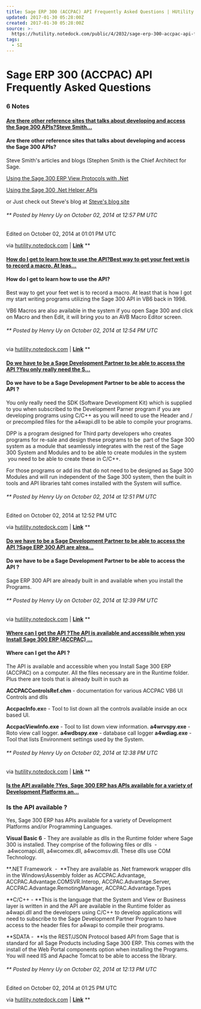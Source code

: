 ```yaml
---
title: Sage ERP 300 (ACCPAC) API Frequently Asked Questions | HUtility
updated: 2017-01-30 05:28:00Z
created: 2017-01-30 05:28:00Z
source: >-
  https://hutility.notedock.com/public/4/2032/sage-erp-300-accpac-api-frequently-asked-questions/4486
tags:
  - SI
---
```


# Sage ERP 300 (ACCPAC) API Frequently Asked Questions

###  6 Notes

####   [Are there other reference sites that talks about developing and access the Sage 300 APIs?Steve Smith...](https://hutility.notedock.com/public/4/2032/sage-erp-300-accpac-api-frequently-asked-questions/4486#collapse-1)

#### **Are there other reference sites that talks about developing and access the Sage 300 APIs?**

Steve Smith's articles and blogs (Stephen Smith is the Chief Architect for Sage.

[Using the Sage 300 ERP View Protocols with .Net](http://smist08.wordpress.com/2013/11/02/using-the-sage-300-erp-view-protocols-with-net/)

[Using the Sage 300 .Net Helper APIs](http://sagecity.na.sage.com/support_communities/sage300_erp/b/sage_300_erp_r_and_d/archive/2014/07/19/using-the-sage-300-net-helper-apis.aspx)

or Just check out Steve's blog at [Steve's blog site](http://smist08.wordpress.com/2013/11/02/using-the-sage-300-erp-view-protocols-with-net/)

######   ** Posted by Henry Uy on October 02, 2014 at 12:57 PM UTC

Edited on October 02, 2014 at 01:01 PM UTC

via [hutility.notedock.com](http://hutility.notedock.com/) | **[Link](https://hutility.notedock.com/public/4/2032/sage-erp-300-accpac-api-frequently-asked-questions/4487)**  **

####   [How do I get to learn how to use the API?Best way to get your feet wet is to record a macro. At leas...](https://hutility.notedock.com/public/4/2032/sage-erp-300-accpac-api-frequently-asked-questions/4486#collapse-2)

#### **How do I get to learn how to use the API?**

Best way to get your feet wet is to record a macro. At least that is how I got my start writing programs utilizing the Sage 300 API in VB6 back in 1998.

VB6 Macros are also available in the system if you open Sage 300 and click on Macro and then Edit, it will bring you to an AVB Macro Editor screen.

######   ** Posted by Henry Uy on October 02, 2014 at 12:54 PM UTC

via [hutility.notedock.com](http://hutility.notedock.com/) | **[Link](https://hutility.notedock.com/public/4/2032/sage-erp-300-accpac-api-frequently-asked-questions/4486)**  **

####   [Do we have to be a Sage Development Partner to be able to access the API ?You only really need the S...](https://hutility.notedock.com/public/4/2032/sage-erp-300-accpac-api-frequently-asked-questions/4486#collapse-3)

#### **Do we have to be a Sage Development Partner to be able to access the API ?**

You only really need the SDK (Software Development Kit) which is supplied to you when subscribed to the Development Parner program if you are developing programs using C/C++ as you will need to use the Header and / or precompiled files for the a4wapi.dll to be able to compile your programs.

DPP is a program designed for Third party developers who creates programs for re-sale and design these programs to be  part of the Sage 300 system as a module that seamlessly integrates with the rest of the Sage 300 System and Modules and to be able to create modules in the system  you need to be able to create these in C/C++.

For those programs or add ins that do not need to be designed as Sage 300 Modules and will run independent of the Sage 300 system, then the built in tools and API libraries taht comes installed with the System will suffice.

######   ** Posted by Henry Uy on October 02, 2014 at 12:51 PM UTC

Edited on October 02, 2014 at 12:52 PM UTC

via [hutility.notedock.com](http://hutility.notedock.com/) | **[Link](https://hutility.notedock.com/public/4/2032/sage-erp-300-accpac-api-frequently-asked-questions/4485)**  **

####   [Do we have to be a Sage Development Partner to be able to access the API ?Sage ERP 300 API are alrea...](https://hutility.notedock.com/public/4/2032/sage-erp-300-accpac-api-frequently-asked-questions/4486#collapse-4)

#### **Do we have to be a Sage Development Partner to be able to access the API ?**

Sage ERP 300 API are already built in and available when you install the Programs.

######   ** Posted by Henry Uy on October 02, 2014 at 12:39 PM UTC

via [hutility.notedock.com](http://hutility.notedock.com/) | **[Link](https://hutility.notedock.com/public/4/2032/sage-erp-300-accpac-api-frequently-asked-questions/4484)**  **

####   [Where can I get the API ?The API is available and accessible when you Install Sage 300 ERP (ACCPAC) ...](https://hutility.notedock.com/public/4/2032/sage-erp-300-accpac-api-frequently-asked-questions/4486#collapse-5)

#### **Where can I get the API ?**

The API is available and accessible when you Install Sage 300 ERP (ACCPAC) on a computer. All the files necessary are in the Runtime folder. Plus there are tools that is already built in such as

**ACCPACControlsRef.chm** - documentation for various ACCPAC VB6 UI Controls and dlls

**AccpacInfo.ex**e - Tool to list down all the controls available inside an ocx based UI.

**AccpacViewInfo.exe** - Tool to list down view information.
**a4wrvspy.exe** - Roto view call logger.
**a4wdbspy.exe** - database call logger
**a4wdiag.exe** - Tool that lists Environment settings used by the System.

######   ** Posted by Henry Uy on October 02, 2014 at 12:38 PM UTC

via [hutility.notedock.com](http://hutility.notedock.com/) | **[Link](https://hutility.notedock.com/public/4/2032/sage-erp-300-accpac-api-frequently-asked-questions/4483)**  **

####   [Is the API available ?Yes, Sage 300 ERP has APIs available for a variety of Development Platforms an...](https://hutility.notedock.com/public/4/2032/sage-erp-300-accpac-api-frequently-asked-questions/4486#collapse-6)

### **Is the API available ?**

Yes, Sage 300 ERP has APIs available for a variety of Development Platforms and/or Programming Languages.

**Visual Basic 6** - They are available as dlls in the Runtime folder where Sage 300 is installed. They comprise of the following files or dlls  - a4wcomapi.dll, a4wcomex.dll, a4wcomsv.dll. These dlls use COM Technology.

**.NET Framework  -  **They are available as .Net framework wrapper dlls in the Windows\Assembly folder as ACCPAC.Advantage, ACCPAC.Advantage.COMSVR.Interop, ACCPAC.Advantage.Server, ACCPAC.Advantage.RemotingManager, ACCPAC.Advantage.Types

**C/C++ - **This is the language that the System and View or Business layer is written in and the API are available in the Runtime folder as a4wapi.dll and the developers using C/C++ to develop applications will need to subscribe to the Sage Development Partner Program to have access to the header files for a4wapi to compile their programs.

**SDATA -  **Is the REST/JSON Protocol based API from Sage that is standard for all Sage Products including Sage 300 ERP. This comes with the install of the Web Portal components option when installing the Programs. You will need IIS and Apache Tomcat to be able to access the library.

######   ** Posted by Henry Uy on October 02, 2014 at 12:13 PM UTC

Edited on October 02, 2014 at 01:25 PM UTC

via [hutility.notedock.com](http://hutility.notedock.com/) | **[Link](https://hutility.notedock.com/public/4/2032/sage-erp-300-accpac-api-frequently-asked-questions/4482)**  **